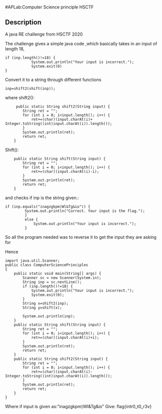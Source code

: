 #APLab:Computer Science principle HSCTF

## Description

A java RE challenge from HSCTF 2020

The challenge gives a simple java code ,which basically takes in an input of length 18,
```
if (inp.length()!=18) {
            System.out.println("Your input is incorrect.");
            System.exit(0)
}
```
Convert it to a string through different functions 
```
inp=shift2(shift(inp));

```

where shift2():

```
     public static String shift2(String input) {
        String ret = "";
        for (int i = 0; i<input.length(); i++) {
            ret+=(char)(input.charAt(i)+ Integer.toString((int)input.charAt(i)).length());
        }
        System.out.println(ret);
        return ret;
    }
```
Shift():
```
    public static String shift(String input) {
        String ret = "";
        for (int i = 0; i<input.length(); i++) {
            ret+=(char)(input.charAt(i)-i);
        }
        System.out.println(ret);
        return ret;
    }
```
and checks if inp is the string given.:
```
if (inp.equals("inagzgkpm)Wl&Tg&io")) {
         System.out.println("Correct. Your input is the flag.");
         }
         else {
             System.out.println("Your input is incorrect.");
         }
```
So all the program needed was to reverse it to get the input they are asking for

Hence
```
import java.util.Scanner;
public class ComputerSciencePrinciples
{
    public static void main(String[] args) {
        Scanner sc = new Scanner(System.in);
        String inp = sc.nextLine();
        if (inp.length()!=18) {
            System.out.println("Your input is incorrect.");
            System.exit(0);
        }
        String x=shift2(inp);
        String y=shift(x);

        System.out.println(inp);
    }
    public static String shift(String input) {
        String ret = "";
        for (int i = 0; i<input.length(); i++) {
            ret+=(char)(input.charAt(i)+i);                        
        }
        System.out.println(ret);
        return ret;
    }
    public static String shift2(String input) {
        String ret = "";
        for (int i = 0; i<input.length(); i++) {
            ret+=(char)(input.charAt(i)-Integer.toString((int)input.charAt(i)).length());
        }
        System.out.println(ret);
        return ret;
    }
}
```
Where if input is given as:"inagzgkpm)Wl&Tg&io"
Give:
 flag{intr0_t0_r3v}

